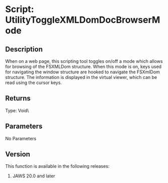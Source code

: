 # Script: UtilityToggleXMLDomDocBrowserMode

## Description

When on a web page, this scripting tool toggles on/off a mode which
allows for browsing of the FSXMLDom structure. When this mode is on,
keys used for navigating the window structure are hooked to navigate the
FSXmlDom structure. The information is displayed in the virtual viewer,
which can be read using the cursor keys.

## Returns

Type: Void\

## Parameters

No Parameters

## Version

This function is available in the following releases:

1.  JAWS 20.0 and later
